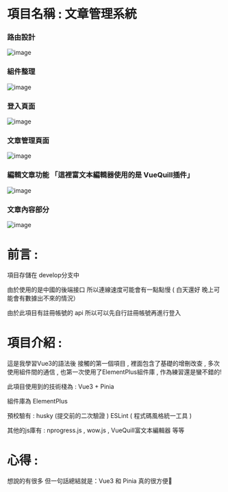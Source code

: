 # 項目名稱 : 文章管理系統
### 路由設計
![image](https://github.com/user-attachments/assets/88fd9511-fc7f-4428-b629-8523cfc53879)
### 組件整理
![image](https://github.com/user-attachments/assets/1c70a7a8-95a4-4574-87e2-3232dac40c27)
### 登入頁面
![image](https://github.com/user-attachments/assets/b42278c2-97f9-46d7-83bd-1e9128138d7e)
### 文章管理頁面
![image](https://github.com/user-attachments/assets/d07fc2e1-aca5-485e-a5d5-bc927e4cbb51)
### 編輯文章功能 「這裡富文本編輯器使用的是 VueQuill插件」
![image](https://github.com/user-attachments/assets/c49b5506-6b2e-4716-a20d-453a8345c796)
### 文章內容部分
![image](https://github.com/user-attachments/assets/c06cb8e9-5b24-4945-83a4-94c650f0bb29)


# 前言 : 

項目存儲在 develop分支中

由於使用的是中國的後端接口 所以連線速度可能會有一點點慢 ( 白天還好 晚上可能會有數據出不來的情況）

由於此項目有註冊帳號的 api 所以可以先自行註冊帳號再進行登入

# 項目介紹 : 

這是我學習Vue3的語法後 接觸的第一個項目 , 裡面包含了基礎的增刪改查 , 多次使用組件間的通信 , 也第一次使用了ElementPlus組件庫 , 作為練習還是蠻不錯的!

此項目使用到的技術棧為 : Vue3 + Pinia 

組件庫為 ElementPlus 

預校驗有 : husky (提交前的二次驗證 ) ESLint ( 程式碼風格統一工具  )

其他的js庫有 : nprogress.js , wow.js , VueQuill富文本編輯器 等等

# 心得 : 

想說的有很多 但一句話總結就是：Vue3 和 Pinia 真的很方便🤣

